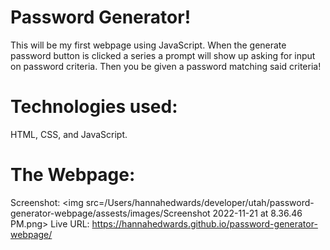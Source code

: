 # Password Generator!
This will be my first webpage using JavaScript. When the generate password button is clicked a series a prompt will show up asking for input on password criteria. Then you be given a password matching said criteria!

# Technologies used:
HTML, CSS, and JavaScript.

# The Webpage:
Screenshot:
<img src=/Users/hannahedwards/developer/utah/password-generator-webpage/assests/images/Screenshot 2022-11-21 at 8.36.46 PM.png>
Live URL: https://hannahedwards.github.io/password-generator-webpage/

